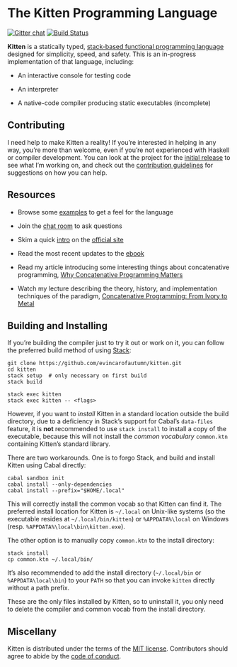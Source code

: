 # The Kitten Programming Language

[![Gitter chat](https://badges.gitter.im/gitterHQ/gitter.png)][gitter] [![Build Status](https://travis-ci.org/evincarofautumn/kitten.svg?branch=master)](https://travis-ci.org/evincarofautumn/kitten)

**Kitten** is a statically typed, [stack-based functional programming language][concatenative] designed for simplicity, speed, and safety. This is an in-progress implementation of that language, including:

 * An interactive console for testing code

 * An interpreter

 * A native-code compiler producing static executables (incomplete)

## Contributing

I need help to make Kitten a reality! If you’re interested in helping in any way, you’re more than welcome, even if you’re not experienced with Haskell or compiler development. You can look at the project for the [initial release] to see what I’m working on, and check out the [contribution guidelines][contributing] for suggestions on how you can help.

## Resources

 * Browse some [examples][examples] to get a feel for the language

 * Join the [chat room][gitter] to ask questions

 * Skim a quick [intro][intro] on the [official site][site]

 * Read the most recent updates to the [ebook][ebook]

 * Read my article introducing some interesting things about concatenative programming, [Why Concatenative Programming Matters][wcpm]

 * Watch my lecture describing the theory, history, and implementation techniques of the paradigm, [Concatenative Programming: From Ivory to Metal][cpim]

## Building and Installing

If you’re building the compiler just to try it out or work on it, you can follow the preferred build method of using [Stack]:

```
git clone https://github.com/evincarofautumn/kitten.git
cd kitten
stack setup  # only necessary on first build
stack build

stack exec kitten
stack exec kitten -- <flags>
```

However, if you want to *install* Kitten in a standard location outside the build directory, due to a deficiency in Stack’s support for Cabal’s `data-files` feature, it is **not** recommended to use `stack install` to install a copy of the executable, because this will not install the *common vocabulary* `common.ktn` containing Kitten’s standard library.

There are two workarounds. One is to forgo Stack, and build and install Kitten using Cabal directly:

```
cabal sandbox init
cabal install --only-dependencies
cabal install --prefix="$HOME/.local"
```

This will correctly install the common vocab so that Kitten can find it. The preferred install location for Kitten is `~/.local` on Unix-like systems (so the executable resides at `~/.local/bin/kitten`) or `%APPDATA%\local` on Windows (resp. `%APPDATA%\local\bin\kitten.exe`).

The other option is to manually copy `common.ktn` to the install directory:

```
stack install
cp common.ktn ~/.local/bin/
```

It’s also recommended to add the install directory (`~/.local/bin` or `%APPDATA\local\bin`) to your `PATH` so that you can invoke `kitten` directly without a path prefix.

These are the only files installed by Kitten, so to uninstall it, you only need to delete the compiler and common vocab from the install directory.

## Miscellany

Kitten is distributed under the terms of the [MIT license][license]. Contributors should agree to abide by the [code of conduct].

[concatenative]: http://concatenative.org/
[examples]: https://github.com/evincarofautumn/kitten/tree/master/examples
[intro]: http://kittenlang.org/intro/
[site]: http://kittenlang.org/
[Stack]: https://docs.haskellstack.org/en/stable/README/
[license]: https://github.com/evincarofautumn/kitten/blob/master/LICENSE.md
[code of conduct]: https://github.com/evincarofautumn/kitten/blob/master/CODE_OF_CONDUCT.md
[wcpm]: http://evincarofautumn.blogspot.com/2012/02/why-concatenative-programming-matters.html
[cpim]: https://www.youtube.com/watch?v=_IgqJr8jG8M
[ebook]: https://www.gitbook.com/book/evincarofautumn/programming-with-kitten
[initial release]: https://github.com/evincarofautumn/kitten/projects/1
[contributing]: https://github.com/evincarofautumn/kitten/blob/master/CONTRIBUTING.md
[gitter]: https://gitter.im/kittenlang/Lobby
